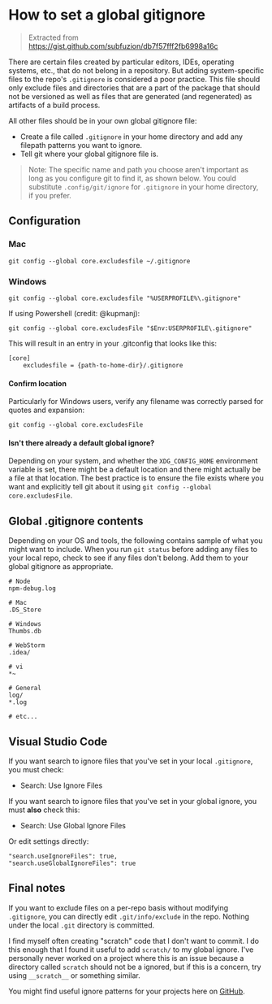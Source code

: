 # How to set a global gitignore

> Extracted from https://gist.github.com/subfuzion/db7f57fff2fb6998a16c

There are certain files created by particular editors, IDEs, operating systems, etc., that do not belong in a repository. But adding system-specific files to the repo's `.gitignore` is considered a poor practice. This file should only exclude files and directories that are a part of the package that should not be versioned as well as files that are generated (and regenerated) as artifacts of a build process.

All other files should be in your own global gitignore file:

- Create a file called `.gitignore` in your home directory and add any filepath patterns you want to ignore.
- Tell git where your global gitignore file is.

> Note: The specific name and path you choose aren't important as long as you configure git to find it, as shown below.
> You could substitute `.config/git/ignore` for `.gitignore` in your home directory, if you prefer.

## Configuration

### Mac

    git config --global core.excludesfile ~/.gitignore

### Windows

    git config --global core.excludesfile "%USERPROFILE%\.gitignore"

If using Powershell (credit: @kupmanj):

    git config --global core.excludesFile "$Env:USERPROFILE\.gitignore"

This will result in an entry in your .gitconfig that looks like this:

    [core]
        excludesfile = {path-to-home-dir}/.gitignore

#### Confirm location

Particularly for Windows users, verify any filename was correctly parsed for quotes and expansion:

    git config --global core.excludesFile

#### Isn't there already a default global ignore?

Depending on your system, and whether the `XDG_CONFIG_HOME` environment variable is set, there might be a default location and
there might actually be a file at that location. The best practice is to ensure the file exists where you want and explicitly
tell git about it using `git config --global core.excludesFile`.

## Global .gitignore contents

Depending on your OS and tools, the following contains sample of what you might want to include. When you run `git status` before adding any files to your local repo, check to see if any files don't belong. Add them to your global gitignore as appropriate.

```text
# Node
npm-debug.log

# Mac
.DS_Store

# Windows
Thumbs.db

# WebStorm
.idea/

# vi
*~

# General
log/
*.log

# etc...
```

## Visual Studio Code

If you want search to ignore files that you've set in your local `.gitignore`, you must check:

- Search: Use Ignore Files

If you want search to ignore files that you've set in your global ignore, you must **also** check this:

- Search: Use Global Ignore Files

Or edit settings directly:

```text
"search.useIgnoreFiles": true,
"search.useGlobalIgnoreFiles": true
```

## Final notes

If you want to exclude files on a per-repo basis without modifying `.gitignore`, you can directly edit
`.git/info/exclude` in the repo. Nothing under the local `.git` directory is committed.

I find myself often creating "scratch" code that I don't want to commit. I do this enough that I found
it useful to add `scratch/` to my global ignore. I've personally never worked on a project where this is
an issue because a directory called `scratch` should not be a ignored, but if this is a concern, try
using `__scratch__` or something similar.

You might find useful ignore patterns for your projects here on [GitHub](https://github.com/github/gitignore).
